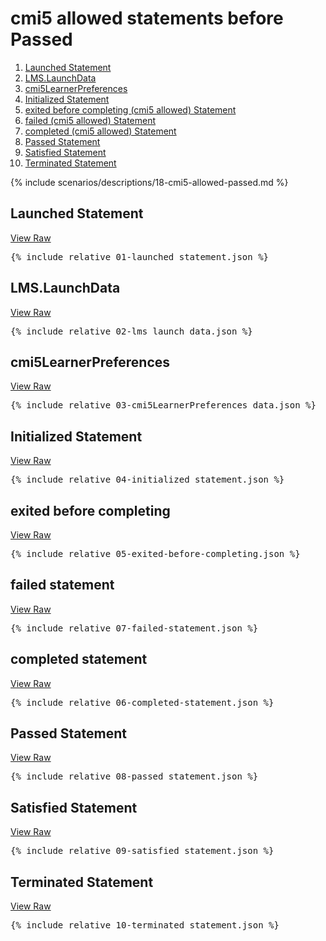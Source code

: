 ---
---

# cmi5 allowed statements before Passed

1. [Launched Statement](#launched-statement)
1. [LMS.LaunchData](#lmslaunchdata)
1. [cmi5LearnerPreferences](#cmi5learnerpreferences)
1. [Initialized Statement](#initialized-statement)
1. [exited before completing (cmi5 allowed) Statement](#exited-before-completing)
1. [failed (cmi5 allowed) Statement](#failed-statement)
1. [completed (cmi5 allowed) Statement](#completed-statement)
1. [Passed Statement](#passed-statement)
1. [Satisfied Statement](#satisfied-statement)
1. [Terminated Statement](#terminated-statement)

{% include scenarios/descriptions/18-cmi5-allowed-passed.md %}

## Launched Statement

[View Raw](01-launched_statement.json)

<pre>
{% include_relative 01-launched_statement.json %}
</pre>

## LMS.LaunchData

[View Raw](02-lms_launch_data.json)

<pre>
{% include_relative 02-lms_launch_data.json %}
</pre>

## cmi5LearnerPreferences

[View Raw](03-cmi5LearnerPreferences_data.json)

<pre>
{% include_relative 03-cmi5LearnerPreferences_data.json %}
</pre>

## Initialized Statement

[View Raw](04-initialized_statement.json)

<pre>
{% include_relative 04-initialized_statement.json %}
</pre>

## exited before completing

[View Raw](05-exited-before-completing.json)

<pre>
{% include_relative 05-exited-before-completing.json %}
</pre>

## failed statement

[View Raw](07-failed-statement.json)

<pre>
{% include_relative 07-failed-statement.json %}
</pre>

## completed statement

[View Raw](06-completed-statement.json)

<pre>
{% include_relative 06-completed-statement.json %}
</pre>

## Passed Statement

[View Raw](08-passed_statement.json)

<pre>
{% include_relative 08-passed_statement.json %}
</pre>

## Satisfied Statement

[View Raw](09-satisfied_statement.json)

<pre>
{% include_relative 09-satisfied_statement.json %}
</pre>

## Terminated Statement

[View Raw](10-terminated_statement.json)

<pre>
{% include_relative 10-terminated_statement.json %}
</pre>

